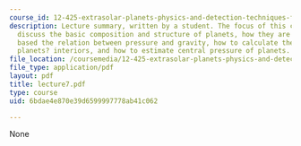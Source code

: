 ```yaml
---
course_id: 12-425-extrasolar-planets-physics-and-detection-techniques-fall-2007
description: Lecture summary, written by a student. The focus of this class is to
  discuss the basic composition and structure of planets, how they are compressed
  based the relation between pressure and gravity, how to calculate the pressure at
  planets? interiors, and how to estimate central pressure of planets.
file_location: /coursemedia/12-425-extrasolar-planets-physics-and-detection-techniques-fall-2007/6bdae4e870e39d6599997778ab41c062_lecture7.pdf
file_type: application/pdf
layout: pdf
title: lecture7.pdf
type: course
uid: 6bdae4e870e39d6599997778ab41c062

---
```

None
